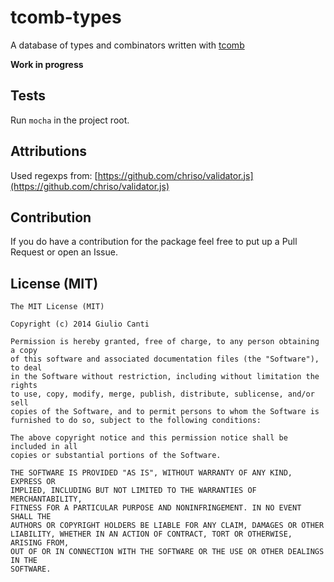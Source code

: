 # tcomb-types

A database of types and combinators written with [tcomb](https://github.com/gcanti/tcomb)

**Work in progress**

## Tests

Run `mocha` in the project root.

## Attributions

Used regexps from: [https://github.com/chriso/validator.js](https://github.com/chriso/validator.js)

## Contribution

If you do have a contribution for the package feel free to put up a Pull Request or open an Issue.

## License (MIT)

    The MIT License (MIT)

    Copyright (c) 2014 Giulio Canti

    Permission is hereby granted, free of charge, to any person obtaining a copy
    of this software and associated documentation files (the "Software"), to deal
    in the Software without restriction, including without limitation the rights
    to use, copy, modify, merge, publish, distribute, sublicense, and/or sell
    copies of the Software, and to permit persons to whom the Software is
    furnished to do so, subject to the following conditions:

    The above copyright notice and this permission notice shall be included in all
    copies or substantial portions of the Software.

    THE SOFTWARE IS PROVIDED "AS IS", WITHOUT WARRANTY OF ANY KIND, EXPRESS OR
    IMPLIED, INCLUDING BUT NOT LIMITED TO THE WARRANTIES OF MERCHANTABILITY,
    FITNESS FOR A PARTICULAR PURPOSE AND NONINFRINGEMENT. IN NO EVENT SHALL THE
    AUTHORS OR COPYRIGHT HOLDERS BE LIABLE FOR ANY CLAIM, DAMAGES OR OTHER
    LIABILITY, WHETHER IN AN ACTION OF CONTRACT, TORT OR OTHERWISE, ARISING FROM,
    OUT OF OR IN CONNECTION WITH THE SOFTWARE OR THE USE OR OTHER DEALINGS IN THE
    SOFTWARE.

